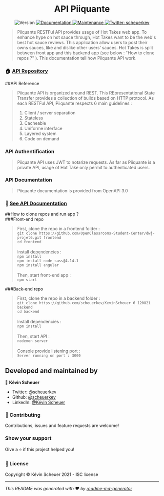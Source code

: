<h1 align="center">API Piiquante</h1>
<p align="center">
  <img alt="Version" src="https://img.shields.io/badge/version-1.0.0-blue.svg?cacheSeconds=2592000" />
  <a href="https://github.com/KevinScheuer_6_120821#readme" target="_blank">
    <img alt="Documentation" src="https://img.shields.io/badge/documentation-yes-brightgreen.svg" />
  </a>
  <a href="https://github.com/scheuerkev/KevinScheuer_6_120821/graphs/commit-activity" target="_blank">
    <img alt="Maintenance" src="https://img.shields.io/badge/Maintained%3F-yes-green.svg" />
  </a>
 <a href="https://twitter.com/scheuerkev" target="_blank">
    <img alt="Twitter: scheuerkev" src="https://img.shields.io/twitter/follow/scheuerkev.svg?style=social" />
  </a>
</p>

> Piiquante RESTFul API provides usage of Hot Takes web app. To enhance hype on hot sauce through, Hot Takes 
> want to be the web's best hot sauce reviews. This application allow users to post their owns sauces, 
> like and dislike other users' sauces. Hot Takes is split between front app and this backend app
> (see below : "How to clone repos ?" ). This documentation tell how Piiquante API work.  

### 🏠 [API Repository](https://github.com/scheuerkev/KevinScheuer_6_120821)  
##API Reference

>Piiquante API is organized around REST. This REpresentational State Transfer provides a collection of builds based 
>on HTTP protocol. As each RESTFul API, Piiquante respects 6 main guidelines : 
>1. Client / server separation
>2. Stateless
>3. Cacheable
>4. Uniforme interface
>5. Layered system
>6. Code on demand    

### API Authentification
>Piiquante API uses JWT to notarize requests. As far as Piiquante is a private API, usage of Hot Take
>only permit to authenticated users.   

### API Documentation
>Piiquante documentation is provided from OpenAPI 3.0

### 📖 [See API Documentation](http://localhost:3000/api/docs/#/)  
##How to clone repos and run app ?  
###Front-end repo   
>First, clone the repo in a frontend folder :   
> ```git clone https://github.com/OpenClassrooms-Student-Center/dwj-projet6.git frontend```  
> ````cd frontend````    
> <br />Install dependencies :   
> ```npm install```  
> ```npm install node-sass@4.14.1```  
> ```npm install angular```  
> <br />Then, start front-end app :  
> ```npm start```  
  
###Back-end repo
>First, clone the repo in a backend folder :   
> ```git clone https://github.com/scheuerkev/KevinScheuer_6_120821 backend```  
> ````cd backend````    
> <br />Install dependencies :   
> ```npm install```   
> <br />Then, start API :   
> ```nodemon server```  
> <br />Console provide listening port :   
> ```Server running on port : 3000```


## Developed and maintained by

🦊 **Kévin Scheuer**

* Twitter: [@scheuerkev](https://twitter.com/scheuerkev)
* Github: [@scheuerkev](https://github.com/scheuerkev)
* LinkedIn: [@Kévin Scheuer](https://www.linkedin.com/in/k%C3%A9vin-scheuer-078b1510b/)

### 🤝 Contributing

Contributions, issues and feature requests are welcome!

### Show your support

Give a ⭐️ if this project helped you!

### 📝 License

Copyright © Kévin Scheuer 2021 - ISC license
***
_This README was generated with ❤️ by [readme-md-generator](https://github.com/kefranabg/readme-md-generator)_